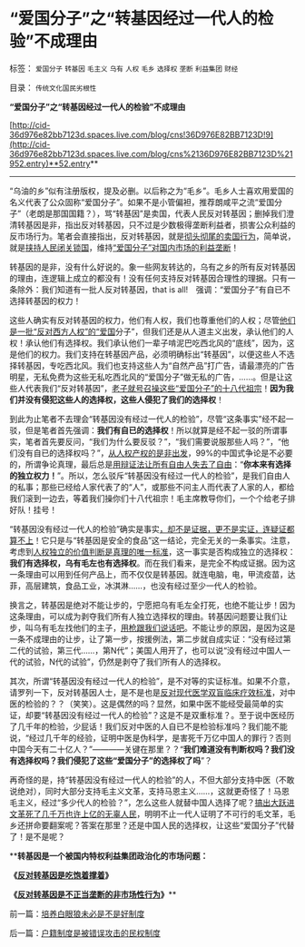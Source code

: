 # “爱国分子”之“转基因经过一代人的检验”不成理由

标签： `爱国分子` `转基因` `毛主义` `乌有` `人权` `毛乡` `选择权` `垄断` `利益集团` `财经` 

目录： `传统文化国民劣根性`

**“爱国分子”之“转基因经过一代人的检验”不成理由**

[http://cid-36d976e82bb7123d.spaces.live.com/blog/cns!36D976E82BB7123D!9](http://cid-36d976e82bb7123d.spaces.live.com/blog/cns%2136D976E82BB7123D%21952.entry)**52.entry**

****

“乌油的乡”似有注册版权，提及必删。以后称之为“毛乡”。毛乡人士喜欢用爱国的名义代表了公众固称“爱国分子”。如果不是小管偏袒，推荐朗咸平之流“爱国分子”（老朗是那国国籍？），骂“转基因”是卖国，代表人民反对转基因；删掉我们澄清转基因是非，指出反对转基因，只不过是少数极得垄断利益者，损害公众利益的反市场行为。笔者会直接指出，反对转基因，就是[彻头彻尾的卖国行为](../../../2009/9/29/民族主义可以是卖国手段，爱国与卖国可以逻辑等效.md)，简单说，就是[挟持人民闭关锁国](../../../2008/11/24/中国150&nbsp;年来失败根本原因.md)，维持[“爱国分子”对国内市场的利益垄断](../../../2010/2/12/反对转基因是不正当垄断的非市场性行为.md)！

转基因的是非，没有什么好说的。象一些网友转达的，乌有之乡的所有反对转基因的理由，连逻辑上成立的都没有！没有任何支持反对转基因合理性的理据。只有一条除外：我们知道有一批人反对转基因，that
is all!　强调：“爱国分子”有自已不选择转基因的权力！

这些人确实有反对转基因的权力，他们有人权，我们也尊重他们的人权；尽管[他们是一批“反对西方人权”的“爱国](../../../2009/7/16/自我标榜最爱国的左派只不过腐败的特权卫士.md)分子”，但我们还是从人道主义出发，承认他们的人权！承认他们有选择权。我们承认他们一辈子啃泥巴吃西北风的“底线”，因为，这是他们的权力。我们支持在转基因产品，必须明确标出“转基因”，以便这些人不选择转基因，专吃西北风。我们也支持这些人为“自然产品”打广告，请最漂亮的广告明星，无私免费为这些无私吃西北风的“爱国分子”做无私的广告，……。但是让这些人代表我们“反对转基因”，[老子就号召操这些“爱国分子”的十八代祖宗](../../../2010/1/31/沟通和合作，“文明冲突”进化到“和谐社会”.md)！**因为我们并没有侵犯这些人的选择权，这些人侵犯了我们的选择权**！

到此为止笔者不去理会“转基因没有经过一代人的检验”，尽管“这条事实”经不起一驳，但是笔者首先强调：**我们有自已的选择权**！所以就算是经不起一驳的所谓事实，笔者首先要反问，“我们为什么要反驳？”，“我们需要说服那些人吗？”，“他们没有自已的选择权吗？”，[从人权产权的是非出发](../../../2009/10/9/完全相反的是非标准.md)，99%的中国式争论是不必要的，所谓争论真理，最后总是[用辩证法让所有自由人失去了自由](../../../2010/1/9/“白马非马”与辩证法和实证和科学理论.md)：“**你本来有选择的独立权力！**”。所以，怎么驳斥“转基因没有经过一代人的检验”，是我们自由人的私事；那些已经给人家代表了的“人”，或那些不问主人而代表了人家的人，都给我们滚到一边去，等着我们操你们十八代祖宗！毛主席教导你们，一个个给老子排好队！挂号！

“转基因没有经过一代人的检验”确实是事实[，却不是证据，更不是实证，连疑证都算不上](../../../2009/5/20/疑证与实证及汉议论文三要素论.md)！它只是与“转基因是安全的食品”这一结论，完全无关的一条事实。注意，考虑到[人权独立的价值判断是真理的唯一标准](../../../2009/12/4/科学的真理标准和绝对的“真理标准”.md)，这一事实是否构成独立的选择权：**我们有选择权，乌有毛左也有选择权**。而在我们看来，是完全不构成证据。因为这一条理由可以用到任何产品上，而不仅仅是转基因。就连电脑，电，甲流疫苗，达菲，高层建筑，食品工业，冰淇淋……，也没有经过至少一代人的检验。

换言之，转基因是绝对不能让步的，宁愿把乌有毛左全打死，也绝不能让步！因为这条理由，可以成为剥夺我们所有人独立选择权的理由。转基因问题要让我们让步，叫乌有毛左找他们的主子，[用枪跟我们说话吧](../../../2009/9/3/谁主张谁维护，妥协是实力平衡的结果.md)。不能让步的原因，是因为这是一条不成理由的让步，让了第一步，按援例法，第二步就自成实证：“没有经过第二代的试验，第三代……，第N代”；美国人用开了，也可以说“没有经过中国人一代的试验，N代的试验”，仍然是剥夺了我们所有人的选择权。

其次，所谓“转基因没有经过一代人的检验”，是不对等的实证标准。如果不介意，请罗列一下，反对转基因人士，是不是也是[反对现代医学双盲临床疗效标准](../../../2008/10/19/避免行政干预强行推销中医作为医疗保障.md)，对中医的检验的？？（笑笑）。这是偶然的吗？显然，如果中医不能经受最简单的实证，却要“转基因没有经过一代人的检验”？这是不是双重标准？。至于说中医经历了几千年的检验，少屁话！我们反对中医的人自已不是检验标准吗？我们能不能说，“经过几千年的经验，证明中医是伪科学，是害死千万亿中国人的罪行？否则中国今天有二十亿人？”————关键在那里？？“**我们难道没有判断权吗？我们没有选择权吗？我们侵犯了这些“爱国分子”的选择权了吗**”？

再奇怪的是，持“转基因没有经过一代人的检验”的人，不但大部分支持中医（不敢说绝对），同时大部分支持毛主义文革，支持马恩主义……，这就更奇怪了！马恩毛主义，经过“多少代人的检验？”，怎么这些人就替中国人选择了呢？[搞出大跃进文革死了几千万也许上亿的无辜人民](../../../2009/7/5/历史责任归咎于毛主席是不公正的.md)，明明不止一代人证明了不可行的毛文革，毛乡还拼命要翻案呢？答案在那里？还是中国人民的选择权，让这些“爱国分子”代替了！是不是呢？

****转基因是一个被国内特权利益集团政治化的市场问题：**

**《[反对转基因是吃饱着撑着](../../../2010/2/11/反对转基因是吃饱着撑着.md)》**

**《[反对转基因是不正当垄断的非市场性行为](../../../2010/2/12/反对转基因是不正当垄断的非市场性行为.md)》****



前一篇：[培养白眼狼未必是不是好制度](../../../2010/3/4/培养白眼狼未必是不是好制度.md)

后一篇：[户籍制度是被错误攻击的民权制度](../../../2010/3/4/户籍制度是被错误攻击的民权制度.md)